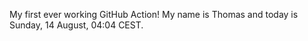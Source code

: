 My first ever working GitHub Action!
My name is Thomas and today is Sunday, 14 August, 04:04 CEST. 
